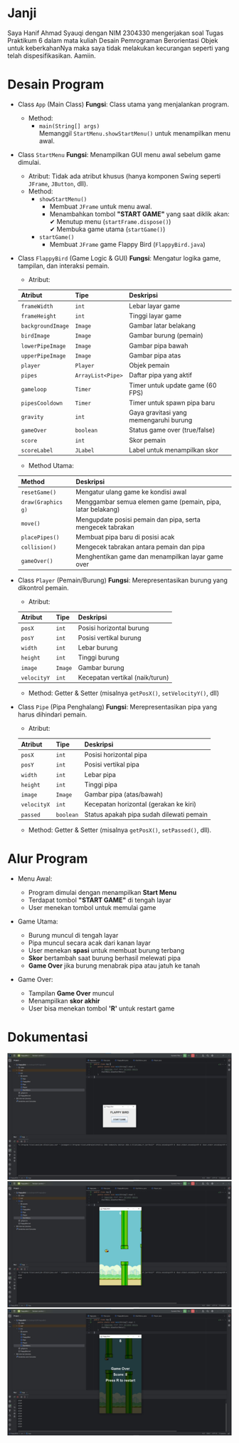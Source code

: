 # Janji

Saya Hanif Ahmad Syauqi dengan NIM 2304330 mengerjakan soal Tugas Praktikum 6 dalam mata kuliah Desain Pemrograman Berorientasi Objek untuk keberkahanNya maka saya tidak melakukan kecurangan seperti yang telah dispesifikasikan. Aamiin.

# Desain Program

- Class `App` (Main Class)
**Fungsi**: Class utama yang menjalankan program.
  - Method:
    - `main(String[] args)`  
      Memanggil `StartMenu.showStartMenu()` untuk menampilkan menu awal.
      
- Class `StartMenu`
**Fungsi**: Menampilkan GUI menu awal sebelum game dimulai.
  - Atribut:
    Tidak ada atribut khusus (hanya komponen Swing seperti `JFrame`, `JButton`, dll).
  - Method:
    - `showStartMenu()`  
      - Membuat `JFrame` untuk menu awal.  
      - Menambahkan tombol **"START GAME"** yang saat diklik akan:  
        ✔ Menutup menu (`startFrame.dispose()`)  
        ✔ Membuka game utama (`startGame()`)
    - `startGame()`  
      - Membuat `JFrame` game Flappy Bird (`FlappyBird.java`)

- Class `FlappyBird` (Game Logic & GUI)
**Fungsi**: Mengatur logika game, tampilan, dan interaksi pemain.
  - Atribut:
    
  | Atribut          | Tipe               | Deskripsi                                      |
  |------------------|--------------------|------------------------------------------------|
  | `frameWidth`     | `int`              | Lebar layar game                               |
  | `frameHeight`    | `int`              | Tinggi layar game                              |
  | `backgroundImage`| `Image`            | Gambar latar belakang                          |
  | `birdImage`      | `Image`            | Gambar burung (pemain)                         |
  | `lowerPipeImage` | `Image`            | Gambar pipa bawah                              |
  | `upperPipeImage` | `Image`            | Gambar pipa atas                               |
  | `player`         | `Player`           | Objek pemain                                   |
  | `pipes`          | `ArrayList<Pipe>`  | Daftar pipa yang aktif                         |
  | `gameloop`       | `Timer`            | Timer untuk update game (60 FPS)               |
  | `pipesCooldown`  | `Timer`            | Timer untuk spawn pipa baru                    |
  | `gravity`        | `int`              | Gaya gravitasi yang memengaruhi burung         |
  | `gameOver`       | `boolean`          | Status game over (true/false)                  |
  | `score`          | `int`              | Skor pemain                                    |
  | `scoreLabel`     | `JLabel`           | Label untuk menampilkan skor                   |

  - Method Utama:
  
  | Method         | Deskripsi                                                    |
  |----------------|---------------------------------------------------------------|
  | `resetGame()`  | Mengatur ulang game ke kondisi awal                           |
  | `draw(Graphics g)` | Menggambar semua elemen game (pemain, pipa, latar belakang) |
  | `move()`       | Mengupdate posisi pemain dan pipa, serta mengecek tabrakan    |
  | `placePipes()` | Membuat pipa baru di posisi acak                              |
  | `collision()`  | Mengecek tabrakan antara pemain dan pipa                      |
  | `gameOver()`   | Menghentikan game dan menampilkan layar game over            |

- Class `Player` (Pemain/Burung)
**Fungsi**: Merepresentasikan burung yang dikontrol pemain.
  - Atribut:

  | Atribut    | Tipe   | Deskripsi                          |
  |------------|--------|-------------------------------------|
  | `posX`     | `int`  | Posisi horizontal burung           |
  | `posY`     | `int`  | Posisi vertikal burung             |
  | `width`    | `int`  | Lebar burung                       |
  | `height`   | `int`  | Tinggi burung                      |
  | `image`    | `Image`| Gambar burung                      |
  | `velocityY`| `int`  | Kecepatan vertikal (naik/turun)    |

  - Method:
    Getter & Setter (misalnya `getPosX()`, `setVelocityY()`, dll)

- Class `Pipe` (Pipa Penghalang)
**Fungsi**: Merepresentasikan pipa yang harus dihindari pemain.
  - Atribut:

  | Atribut    | Tipe   | Deskripsi                                |
  |------------|--------|-------------------------------------------|
  | `posX`     | `int`  | Posisi horizontal pipa                   |
  | `posY`     | `int`  | Posisi vertikal pipa                     |
  | `width`    | `int`  | Lebar pipa                               |
  | `height`   | `int`  | Tinggi pipa                              |
  | `image`    | `Image`| Gambar pipa (atas/bawah)                 |
  | `velocityX`| `int`  | Kecepatan horizontal (gerakan ke kiri)   |
  | `passed`   | `boolean` | Status apakah pipa sudah dilewati pemain |

  - Method:
    Getter & Setter (misalnya `getPosX()`, `setPassed()`, dll).

# Alur Program
- Menu Awal:
  - Program dimulai dengan menampilkan **Start Menu**
  - Terdapat tombol **"START GAME"** di tengah layar
  - User menekan tombol untuk memulai game

- Game Utama:
  - Burung muncul di tengah layar
  - Pipa muncul secara acak dari kanan layar
  - User menekan **spasi** untuk membuat burung terbang
  - **Skor** bertambah saat burung berhasil melewati pipa
  - **Game Over** jika burung menabrak pipa atau jatuh ke tanah

- Game Over:
  - Tampilan **Game Over** muncul
  - Menampilkan **skor akhir**
  - User bisa menekan tombol **'R'** untuk restart game

# Dokumentasi
![](https://github.com/nipqt/TP6DPBO2025C2/blob/main/Dokumentasi/1.jpeg)
![](https://github.com/nipqt/TP6DPBO2025C2/blob/main/Dokumentasi/2.jpeg)
![](https://github.com/nipqt/TP6DPBO2025C2/blob/main/Dokumentasi/3.jpeg)
